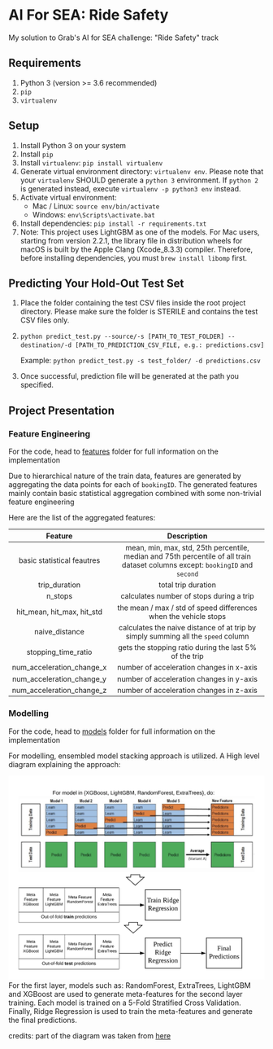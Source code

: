# AI For SEA: Ride Safety
My solution to Grab's AI for SEA challenge: "Ride Safety" track

## Requirements
1. Python 3 (version >= 3.6 recommended)
2. `pip`
3. `virtualenv`

## Setup
1. Install Python 3 on your system
2. Install `pip`
3. Install `virtualenv`: `pip install virtualenv`
4. Generate virtual environment directory: `virtualenv env`. Please note that your `virtualenv` SHOULD generate a `python 3` environment.
   If `python 2` is generated instead, execute `virtualenv -p python3 env` instead.
5. Activate virtual environment:
    * Mac / Linux: `source env/bin/activate`
    * Windows: `env\Scripts\activate.bat`
6. Install dependencies: `pip install -r requirements.txt`
7. Note: This project uses LightGBM as one of the models. For Mac users, starting from version 2.2.1, the library file in distribution wheels for macOS is built by the Apple Clang (Xcode_8.3.3) compiler.
Therefore, before installing dependencies, you must `brew install libomp` first.

## Predicting Your Hold-Out Test Set
1. Place the folder containing the test CSV files inside the root project directory. 
   Please make sure the folder is STERILE and contains the test CSV files only.
2. `python predict_test.py --source/-s [PATH_TO_TEST_FOLDER] --destination/-d [PATH_TO_PREDICTION_CSV_FILE, e.g.: predictions.csv]`
    
    Example: `python predict_test.py -s test_folder/ -d predictions.csv`
3. Once successful, prediction file will be generated at the path you specified.

## Project Presentation
### Feature Engineering
For the code, head to [features](features/) folder for full information on the implementation

Due to hierarchical nature of the train data, features are generated by aggregating the data points for each of `bookingID`.
The generated features mainly contain basic statistical aggregation combined with some non-trivial feature engineering

Here are the list of the aggregated features:

|           Feature          |                                                            Description                                                           |
|:--------------------------:|:--------------------------------------------------------------------------------------------------------------------------------:|
| basic statistical feautres | mean, min, max, std, 25th percentile, median and 75th percentile of  all train dataset columns  except: `bookingID` and `second` |
| trip_duration              | total trip duration                                                                                                              |
| n_stops                    | calculates number of stops during a trip                                                                                         |
| hit_mean, hit_max, hit_std | the mean / max / std of speed differences when the vehicle stops                                                                 |
| naive_distance             | calculates the naive distance of at trip by simply summing all the `speed` column                                                |
| stopping_time_ratio        | gets the stopping ratio during the last 5% of the trip                                                                           |
| num_acceleration_change_x  | number of acceleration changes in x-axis                                                                                         |
| num_acceleration_change_y  | number of acceleration changes in y-axis                                                                                         |
| num_acceleration_change_z  | number of acceleration changes in z-axis                                                                                         |

### Modelling
For the code, head to [models](models/) folder for full information on the implementation

For modelling, ensembled model stacking approach is utilized. A High level diagram explaining the approach:

![alt text](docs/modelling.png "Model Stacking Diagram") <!-- .element height="100px" width="150px" -->
For the first layer, models such as: RandomForest, ExtraTrees, LightGBM and XGBoost are used to generate meta-features for the second layer training.
Each model is trained on a 5-Fold Stratified Cross Validation.
Finally, Ridge Regression is used to train the meta-features and generate the final predictions.

credits: part of the diagram was taken from <a href="https://www.kaggle.com/getting-started/18153#post103381">here</a>
